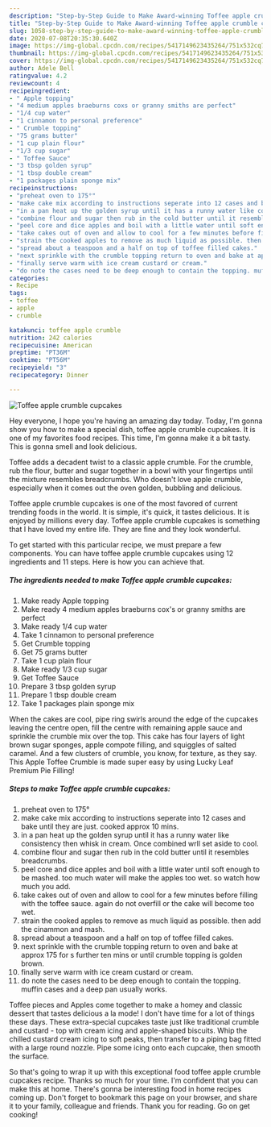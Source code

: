 ```yaml
---
description: "Step-by-Step Guide to Make Award-winning Toffee apple crumble cupcakes"
title: "Step-by-Step Guide to Make Award-winning Toffee apple crumble cupcakes"
slug: 1058-step-by-step-guide-to-make-award-winning-toffee-apple-crumble-cupcakes
date: 2020-07-08T20:35:30.640Z
image: https://img-global.cpcdn.com/recipes/5417149623435264/751x532cq70/toffee-apple-crumble-cupcakes-recipe-main-photo.jpg
thumbnail: https://img-global.cpcdn.com/recipes/5417149623435264/751x532cq70/toffee-apple-crumble-cupcakes-recipe-main-photo.jpg
cover: https://img-global.cpcdn.com/recipes/5417149623435264/751x532cq70/toffee-apple-crumble-cupcakes-recipe-main-photo.jpg
author: Adele Bell
ratingvalue: 4.2
reviewcount: 4
recipeingredient:
- " Apple topping"
- "4 medium apples braeburns coxs or granny smiths are perfect"
- "1/4 cup water"
- "1 cinnamon to personal preference"
- " Crumble topping"
- "75 grams butter"
- "1 cup plain flour"
- "1/3 cup sugar"
- " Toffee Sauce"
- "3 tbsp golden syrup"
- "1 tbsp double cream"
- "1 packages plain sponge mix"
recipeinstructions:
- "preheat oven to 175°"
- "make cake mix according to instructions seperate into 12 cases and bake until they are just. cooked approx 10 mins."
- "in a pan heat up the golden syrup until it has a runny water like consistency then whisk in cream. Once combined wrll set aside to cool."
- "combine flour and sugar then rub in the cold butter until it resembles breadcrumbs."
- "peel core and dice apples and boil with a little water until soft enough to be mashed. too much water will make the apples too wet. so watch how much you add."
- "take cakes out of oven and allow to cool for a few minutes before filling with the toffee sauce. again do not overfill or the cake will become too wet."
- "strain the cooked apples to remove as much liquid as possible. then add the cinammon and mash."
- "spread about a teaspoon and a half on top of toffee filled cakes."
- "next sprinkle with the crumble topping return to oven and bake at approx 175 for s further ten mins or until crumble topping is golden brown."
- "finally serve warm with ice cream custard or cream."
- "do note the cases need to be deep enough to contain the topping. muffin cases  and a deep pan usually works."
categories:
- Recipe
tags:
- toffee
- apple
- crumble

katakunci: toffee apple crumble 
nutrition: 242 calories
recipecuisine: American
preptime: "PT36M"
cooktime: "PT56M"
recipeyield: "3"
recipecategory: Dinner

---
```



![Toffee apple crumble cupcakes](https://img-global.cpcdn.com/recipes/5417149623435264/751x532cq70/toffee-apple-crumble-cupcakes-recipe-main-photo.jpg)

Hey everyone, I hope you're having an amazing day today. Today, I'm gonna show you how to make a special dish, toffee apple crumble cupcakes. It is one of my favorites food recipes. This time, I'm gonna make it a bit tasty. This is gonna smell and look delicious.

Toffee adds a decadent twist to a classic apple crumble. For the crumble, rub the flour, butter and sugar together in a bowl with your fingertips until the mixture resembles breadcrumbs. Who doesn&#39;t love apple crumble, especially when it comes out the oven golden, bubbling and delicious.

Toffee apple crumble cupcakes is one of the most favored of current trending foods in the world. It is simple, it's quick, it tastes delicious. It is enjoyed by millions every day. Toffee apple crumble cupcakes is something that I have loved my entire life. They are fine and they look wonderful.


To get started with this particular recipe, we must prepare a few components. You can have toffee apple crumble cupcakes using 12 ingredients and 11 steps. Here is how you can achieve that.

<!--inarticleads1-->

##### The ingredients needed to make Toffee apple crumble cupcakes:

1. Make ready  Apple topping
1. Make ready 4 medium apples braeburns cox&#39;s or granny smiths are perfect
1. Make ready 1/4 cup water
1. Take 1 cinnamon to personal preference
1. Get  Crumble topping
1. Get 75 grams butter
1. Take 1 cup plain flour
1. Make ready 1/3 cup sugar
1. Get  Toffee Sauce
1. Prepare 3 tbsp golden syrup
1. Prepare 1 tbsp double cream
1. Take 1 packages plain sponge mix


When the cakes are cool, pipe ring swirls around the edge of the cupcakes leaving the centre open, fill the centre with remaining apple sauce and sprinkle the crumble mix over the top. This cake has four layers of light brown sugar sponges, apple compote filling, and squiggles of salted caramel. And a few clusters of crumble, you know, for texture, as they say. This Apple Toffee Crumble is made super easy by using Lucky Leaf Premium Pie Filling! 

<!--inarticleads2-->

##### Steps to make Toffee apple crumble cupcakes:

1. preheat oven to 175°
1. make cake mix according to instructions seperate into 12 cases and bake until they are just. cooked approx 10 mins.
1. in a pan heat up the golden syrup until it has a runny water like consistency then whisk in cream. Once combined wrll set aside to cool.
1. combine flour and sugar then rub in the cold butter until it resembles breadcrumbs.
1. peel core and dice apples and boil with a little water until soft enough to be mashed. too much water will make the apples too wet. so watch how much you add.
1. take cakes out of oven and allow to cool for a few minutes before filling with the toffee sauce. again do not overfill or the cake will become too wet.
1. strain the cooked apples to remove as much liquid as possible. then add the cinammon and mash.
1. spread about a teaspoon and a half on top of toffee filled cakes.
1. next sprinkle with the crumble topping return to oven and bake at approx 175 for s further ten mins or until crumble topping is golden brown.
1. finally serve warm with ice cream custard or cream.
1. do note the cases need to be deep enough to contain the topping. muffin cases  and a deep pan usually works.


Toffee pieces and Apples come together to make a homey and classic dessert that tastes delicious a la mode! I don&#39;t have time for a lot of things these days. These extra-special cupcakes taste just like traditional crumble and custard - top with cream icing and apple-shaped biscuits. Whip the chilled custard cream icing to soft peaks, then transfer to a piping bag fitted with a large round nozzle. Pipe some icing onto each cupcake, then smooth the surface. 

So that's going to wrap it up with this exceptional food toffee apple crumble cupcakes recipe. Thanks so much for your time. I'm confident that you can make this at home. There's gonna be interesting food in home recipes coming up. Don't forget to bookmark this page on your browser, and share it to your family, colleague and friends. Thank you for reading. Go on get cooking!
